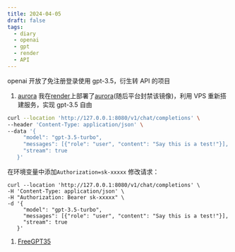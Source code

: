 ```yaml
---
title: 2024-04-05
draft: false
tags:
  - diary
  - openai
  - gpt
  - render
  - API
---
```

 openai 开放了免注册登录使用 gpt-3.5，衍生转 API 的项目

 1. [aurora](https://github.com/aurora-develop/aurora)
 我在[render](https://render.com)上部署了[aurora](https://github.com/aurora-develop/aurora)(随后平台封禁该镜像)，利用 VPS 重新搭建服务，实现 gpt-3.5 自由

 ```bash
 curl --location 'http://127.0.0.1:8080/v1/chat/completions' \
 --header 'Content-Type: application/json' \
 --data '{
      "model": "gpt-3.5-turbo",
      "messages": [{"role": "user", "content": "Say this is a test!"}],
      "stream": true
    }'
 ```

 在环境变量中添加`Authorization=sk-xxxxx`
 修改请求：

 ```plain
 curl --location 'http://127.0.0.1:8080/v1/chat/completions' \
 -H 'Content-Type: application/json' \
 -H "Authorization: Bearer sk-xxxxx" \
 -d '{
      "model": "gpt-3.5-turbo",
      "messages": [{"role": "user", "content": "Say this is a test!"}],
      "stream": true
    }'
 ```

 1. [FreeGPT35](https://github.com/missuo/FreeGPT35)
